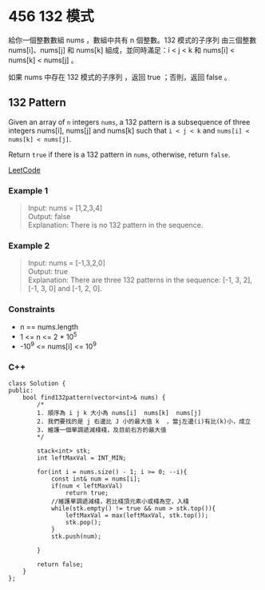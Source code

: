 # 456 132 模式

給你一個整數數組 nums ，數組中共有 n 個整數。132 模式的子序列 由三個整數 nums[i]、nums[j] 和 nums[k] 組成，並同時滿足：i < j < k 和 nums[i] < nums[k] < nums[j] 。

如果 nums 中存在 132 模式的子序列 ，返回 true ；否則，返回 false 。

##  132 Pattern

Given an array of `n` integers `nums`, a 132 pattern is a subsequence of three integers nums[i], nums[j] and nums[k] such that `i < j < k` and `nums[i] < nums[k] < nums[j]`.

Return `true` if there is a 132 pattern in `nums`, otherwise, return `false`.

[LeetCode](https://leetcode.cn/problems/132-pattern/)

### Example 1

> Input: nums = [1,2,3,4]  
Output: false  
Explanation: There is no 132 pattern in the sequence.  

### Example 2

> Input: nums = [-1,3,2,0]  
Output: true  
Explanation: There are three 132 patterns in the sequence: [-1, 3, 2], [-1, 3, 0] and [-1, 2, 0].


### Constraints

* n == nums.length
* 1 <= n <= 2 * 10<sup>5</sup>
* -10<sup>9</sup> <= nums[i] <= 10<sup>9</sup>

### C++ 

```
class Solution {
public:
    bool find132pattern(vector<int>& nums) {
        /*
        1. 順序為 i j k 大小為 nums[i]  nums[k]  nums[j]
        2. 我們要找的是 j 右邊比 J 小的最大值 k  ，當j左邊(i)有比(k)小，成立
        3. 維護一個單調遞減棧棧，及目前右方的最大值 
        */

        stack<int> stk;
        int leftMaxVal = INT_MIN;

        for(int i = nums.size() - 1; i >= 0; --i){
            const int& num = nums[i];
            if(num < leftMaxVal)
                return true;
            //維護單調遞減棧，若比棧頂元素小或棧為空，入棧            
            while(stk.empty() != true && num > stk.top()){
                leftMaxVal = max(leftMaxVal, stk.top());
                stk.pop();
            }
            stk.push(num);
            
        }

        return false;
    }
};
```